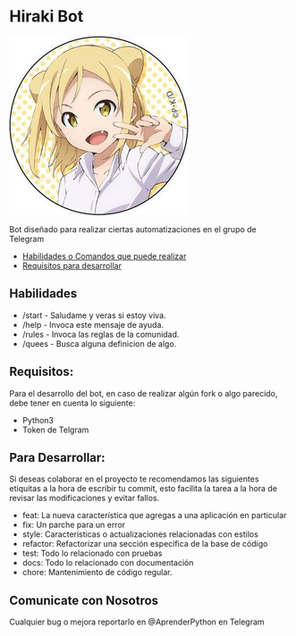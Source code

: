 # Hiraki Bot
![Avatar del Bot](Logo.jpeg)

Bot diseñado para realizar ciertas automatizaciones en el grupo de Telegram 
 - [Habilidades o Comandos que puede realizar](#habilidades)
 - [Requisitos para desarrollar](#requisitos)
## Habilidades
 - /start - Saludame y veras si estoy viva.
 - /help - Invoca este mensaje de ayuda.
 - /rules - Invoca las reglas de la comunidad.
 - /quees - Busca alguna definicion de algo.
## Requisitos:
Para el desarrollo del bot, en caso de realizar algún fork o algo parecido, debe tener en cuenta lo siguiente:
 - Python3 
 - Token de Telgram
## Para Desarrollar:
Si deseas colaborar en el proyecto te recomendamos las siguientes etiquitas a la hora de escribir tu commit, esto facilita la tarea a la hora de revisar las modificaciones y evitar fallos.
 - feat: La nueva característica que agregas a una aplicación en particular
 - fix: Un parche para un error
 - style: Características o actualizaciones relacionadas con estilos
 - refactor: Refactorizar una sección específica de la base de código
 - test: Todo lo relacionado con pruebas
 - docs: Todo lo relacionado con documentación
 - chore: Mantenimiento de código regular.

## Comunicate con Nosotros
Cualquier bug o mejora reportarlo en @AprenderPython en Telegram
